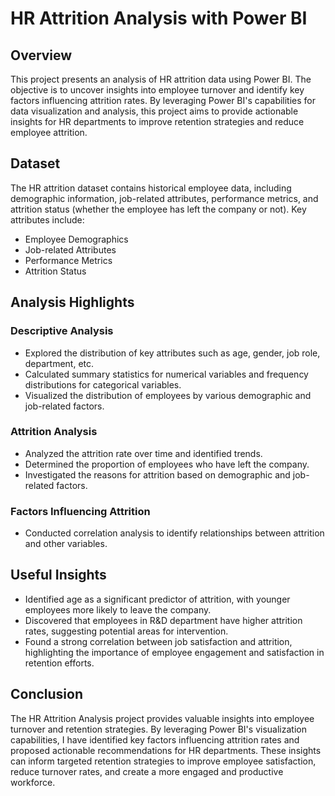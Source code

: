 # HR Attrition Analysis with Power BI

## Overview
This project presents an analysis of HR attrition data using Power BI. The objective is to uncover insights into employee turnover and identify key factors influencing attrition rates. By leveraging Power BI's capabilities for data visualization and analysis, this project aims to provide actionable insights for HR departments to improve retention strategies and reduce employee attrition.

## Dataset
The HR attrition dataset contains historical employee data, including demographic information, job-related attributes, performance metrics, and attrition status (whether the employee has left the company or not). Key attributes include:

- Employee Demographics
- Job-related Attributes
- Performance Metrics
- Attrition Status

## Analysis Highlights

### Descriptive Analysis
- Explored the distribution of key attributes such as age, gender, job role, department, etc.
- Calculated summary statistics for numerical variables and frequency distributions for categorical variables.
- Visualized the distribution of employees by various demographic and job-related factors.

### Attrition Analysis
- Analyzed the attrition rate over time and identified trends.
- Determined the proportion of employees who have left the company.
- Investigated the reasons for attrition based on demographic and job-related factors.

### Factors Influencing Attrition
- Conducted correlation analysis to identify relationships between attrition and other variables.

## Useful Insights
- Identified age as a significant predictor of attrition, with younger employees more likely to leave the company.
- Discovered that employees in R&D department have higher attrition rates, suggesting potential areas for intervention.
- Found a strong correlation between job satisfaction and attrition, highlighting the importance of employee engagement and satisfaction in retention efforts.
## Conclusion
The HR Attrition Analysis project provides valuable insights into employee turnover and retention strategies. By leveraging Power BI's visualization capabilities, I have identified key factors influencing attrition rates and proposed actionable recommendations for HR departments. These insights can inform targeted retention strategies to improve employee satisfaction, reduce turnover rates, and create a more engaged and productive workforce.
